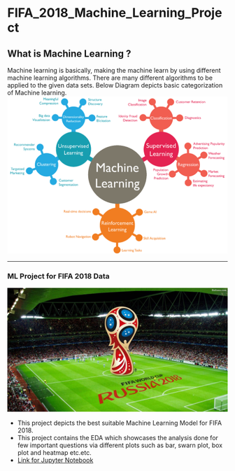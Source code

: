 # FIFA_2018_Machine_Learning_Project
## __What is Machine Learning ?__
Machine learning is basically, making the machine learn by using different machine learning algorithms.
There are many different algorithms to be applied to the given data sets.
Below Diagram depicts basic categorization of Machine learning.
![Machine Learning](/images/Machine-Learning.png)

___________________________________________________________________

### ML Project for FIFA 2018 Data 
![FIFA 2018](/images/2018-FIFA-World-Cup.jpg)

* This project depicts the best suitable Machine Learning Model for FIFA 2018.
* This project contains the EDA which showcases the analysis done for few important questions via different plots such as bar, swarn plot, box plot and heatmap etc.etc.
* [Link for Jupyter Notebook](/ML_FIFA_2018_Logistic_regression_Project.ipynb)

